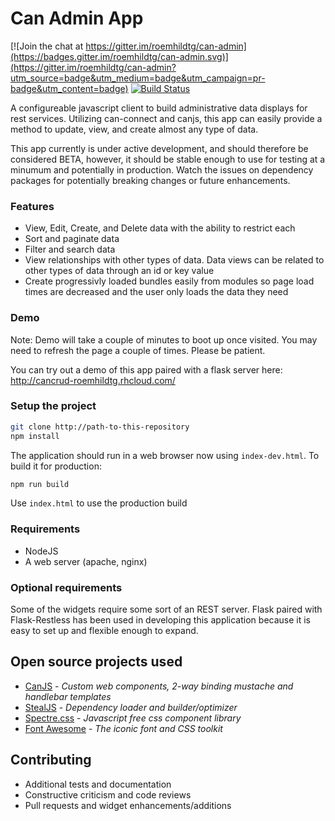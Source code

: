 <!--
@page can-admin Home
@group can-admin.guides Guides
-->

# Can Admin App

[![Join the chat at https://gitter.im/roemhildtg/can-admin](https://badges.gitter.im/roemhildtg/can-admin.svg)](https://gitter.im/roemhildtg/can-admin?utm_source=badge&utm_medium=badge&utm_campaign=pr-badge&utm_content=badge) [![Build Status](https://travis-ci.org/roemhildtg/can-admin.svg?branch=master)](https://travis-ci.org/roemhildtg/can-admin)

A configureable javascript client to build administrative data displays for rest services. Utilizing can-connect and canjs, this app can easily provide a method to update, view, and create almost any type of data.

This app currently is under active development, and should therefore be considered BETA, however, it should be stable enough to use for testing at a minumum and potentially in production. Watch the issues on dependency packages for potentially breaking changes or future enhancements.

### Features

 - View, Edit, Create, and Delete data with the ability to restrict each
 - Sort and paginate data
 - Filter and search data
 - View relationships with other types of data. Data views can be related to other types of data through an id or key value
 - Create progressivly loaded bundles easily from modules so page load times are decreased and the user only loads the data they need

### Demo

Note: Demo will take a couple of minutes to boot up once visited. You may need to refresh the page a couple of times. Please be patient.

You can try out a demo of this app paired with a flask server here: http://cancrud-roemhildtg.rhcloud.com/

### Setup the project
```bash
git clone http://path-to-this-repository
npm install
```

The application should run in a web browser now using `index-dev.html`. To build it for production:
```bash
npm run build
```

Use `index.html` to use the production build


### Requirements
* NodeJS
* A web server (apache, nginx)

### Optional requirements
Some of the widgets require some sort of an REST server. Flask paired with
Flask-Restless has been used in developing this application because it is easy
to set up and flexible enough to expand.

## Open source projects used

* [CanJS](http://canjs.com/) - *Custom web components, 2-way binding mustache and handlebar templates*
* [StealJS](http://stealjs.com/) - *Dependency loader and builder/optimizer*
* [Spectre.css](https://github.com/picturepan2/spectre) - *Javascript free css component library*
* [Font Awesome](https://fortawesome.github.io/Font-Awesome/) - *The iconic font and CSS toolkit*

## Contributing
* Additional tests and documentation
* Constructive criticism and code reviews
* Pull requests and widget enhancements/additions
